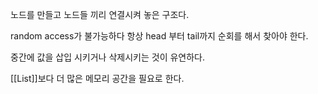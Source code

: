 노드를 만들고 노드들 끼리 연결시켜 놓은 구조다.

random access가 불가능하다 항상 head 부터 tail까지 순회를 해서 찾아야 한다.

중간에 값을 삽입 시키거나 삭제시키는 것이 유연하다.

[[List]]보다 더 많은 메모리 공간을 필요로 한다.

